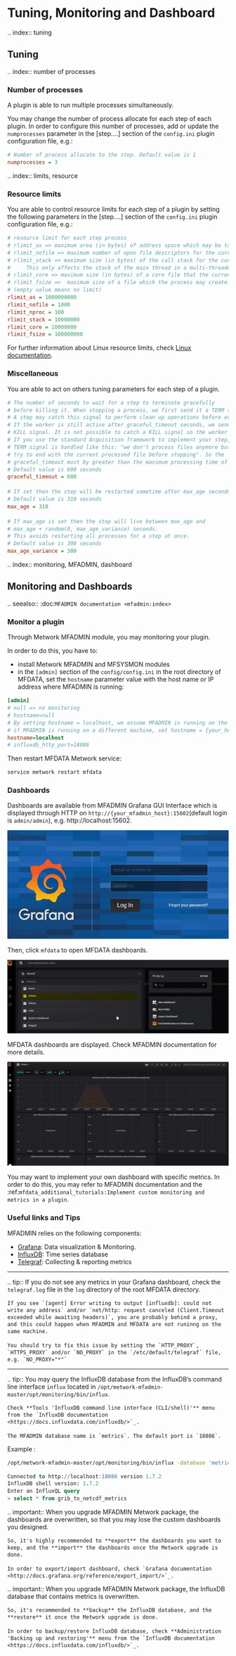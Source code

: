 
# Tuning, Monitoring and Dashboard
.. index:: tuning
## Tuning
.. index:: number of processes
### Number of processes

A plugin is able to run multiple processes simultaneously.

You may change the number of process allocate for each step of each plugin. In order to configure this number of processes, add or update the `numprocesses` parameter in the [step....] section of the `config.ini` plugin configuration file, e.g.:
```cfg
# Number of process allocate to the step. Default value is 1
numprocesses = 3
```
.. index:: limits, resource
### Resource limits

You are able to control resource limits for each step of a plugin by setting the following parameters in the [step....] section of the `config.ini` plugin configuration file, e.g.:

```cfg
# resource limit for each step process
# rlimit_as => maximum area (in bytes) of address space which may be taken by the process.
# rlimit_nofile => maximum number of open file descriptors for the current process.
# rlimit_stack => maximum size (in bytes) of the call stack for the current process.
#     This only affects the stack of the main thread in a multi-threaded process.
# rlimit_core => maximum size (in bytes) of a core file that the current process can create.
# rlimit_fsize =>  maximum size of a file which the process may create.
# (empty value means no limit)
rlimit_as = 1000000000
rlimit_nofile = 1000
rlimit_nproc = 100
rlimit_stack = 10000000
rlimit_core = 10000000
rlimit_fsize = 100000000
```

For further information about Linux resource limits, check [Linux documentation](http://man7.org/linux/man-pages/man2/setrlimit.2.html).

### Miscellaneous

You are able to act on others tuning parameters for each step of a plugin.

```cfg 
# The number of seconds to wait for a step to terminate gracefully
# before killing it. When stopping a process, we first send it a TERM signal.
# A step may catch this signal to perform clean up operations before exiting.
# If the worker is still active after graceful_timeout seconds, we send it a
# KILL signal. It is not possible to catch a KILL signal so the worker will stop.
# If you use the standard Acquisition framework to implement your step, the
# TERM signal is handled like this: "we don't process files anymore but we
# try to end with the current processed file before stopping". So the
# graceful_timeout must by greater than the maximum processing time of one file.
# Default value is 600 seconds
graceful_timeout = 600

# If set then the step will be restarted sometime after max_age seconds.
# Default value is 310 seconds
max_age = 310

# If max_age is set then the step will live between max_age and
# max_age + random(0, max_age_variance) seconds.
# This avoids restarting all processes for a step at once.
# Default value is 300 seconds
max_age_variance = 300
```

.. index:: monitoring, MFADMIN, dashboard
## Monitoring and Dashboards

.. seealso::
    :doc:`MFADMIN documentation <mfadmin:index>`


### Monitor a plugin
Through Metwork MFADMIN module, you may monitoring your plugin. 

In order to do this, you have to:

- install Metwork MFADMIN and MFSYSMON modules
- in the `[admin]` section of the `config/config.ini` in the root directory of MFDATA, set the `hostname` parameter value with the host name or IP address where MFADMIN is running:
```cfg
[admin]
# null => no monitoring
# hostname=null
# By setting hostname = localhost, we assume MFADMIN is running on the same Linux machine, 
# if MFADMIN is running on a different machine, set hostname = {your_host_name} or { your_host_ip_address}
hostname=localhost
# influxdb_http_port=18086
```

Then restart MFDATA Metwork service:
```bash
service metwork restart mfdata
```

### Dashboards
Dashboards are available from MFADMIN Grafana GUI Interface which is displayed through HTTP on `http://{your_mfadmin_host}:15602`(default login is `admin/admin`), e.g. http://localhost:15602.

![Grafana login](./images/grafana_login.jpg)

Then, click `mfdata` to open MFDATA dashboards.

![Grafana home](./images/grafana_home.jpg)

MFDATA dashboards are displayed. Check MFADMIN documentation for more details.

![MFDATA dashboards](./images/grafana_mfdata_dashboard.jpg)

You may want to implement your own dashboard with specific metrics. In order to do this, you may refer to MFADMIN documentation and the :ref:`mfdata_additional_tutorials:Implement custom monitoring and metrics in a plugin`.

### Useful links and Tips

MFADMIN relies on the following components:

- [Grafana](http://docs.grafana.org/): Data visualization & Monitoring.
- [InfluxDB](https://docs.influxdata.com/influxdb/): Time series database
- [Telegraf](https://docs.influxdata.com/telegraf/): Collecting & reporting metrics

_ _ _

.. tip::
	If you do not see any metrics in your Grafana dashboard, check the `telegraf.log` file in the `log` directory of the root MFDATA directory.

    If you see `[agent] Error writing to output [influxdb]: could not write any address` and/or `net/http: request canceled (Client.Timeout exceeded while awaiting headers)`, you are probably behind a proxy, and this could happen when MFADMIN and MFDATA are not runinng on the same machine.

    You should try to fix this issue by setting the `HTTP_PROXY`, `HTTPS_PROXY` and/or `NO_PROXY` in the `/etc/default/telegraf` file, e.g. `NO_PROXY="*"`
_ _ _

.. tip::
	You may query the InfluxDB database from the InfluxDB’s command line interface `influx` located in `/opt/metwork-mfadmin-master/opt/monitoring/bin/influx`.

    Check **Tools 'InfluxDB command line interface (CLI/shell)'** menu from the `InfluxDB documentation <https://docs.influxdata.com/influxdb/>`_.

    The MFADMIN database name is `metrics`. The default port is `18086`.

Example :
```bash
/opt/metwork-mfadmin-master/opt/monitoring/bin/influx -database 'metrics' -host 'localhost' -port '18086'
```
```sql
Connected to http://localhost:18086 version 1.7.2
InfluxDB shell version: 1.7.2
Enter an InfluxQL query
> select * from grib_to_netcdf_metrics
```

.. important::
	When you upgrade MFADMIN Metwork package, the dashboards are overwritten, so that you may lose the custom dashboards you designed.

    So, it's highly recommended to **export** the dashboards you want to keep, and the **import** the dashboards once the Metwork upgrade is done.

    In order to export/import dashboard, check `Grafana documentation <http://docs.grafana.org/reference/export_import/>`_.

.. important::
	When you upgrade MFADMIN Metwork package, the InfluxDB database that contains metrics is overwritten.

    So, it's recommended to **backup** the InfluxDB database, and the **restore** it once the Metwork upgrade is done.

    In order to backup/restore InfluxDB database, check **Administration 'Backing up and restoring'** menu from the `InfluxDB documentation <https://docs.influxdata.com/influxdb/>`_.

<!--
Intentional comment to prevent m2r from generating bad rst statements when the file ends with a block .. xxx ::
-->
